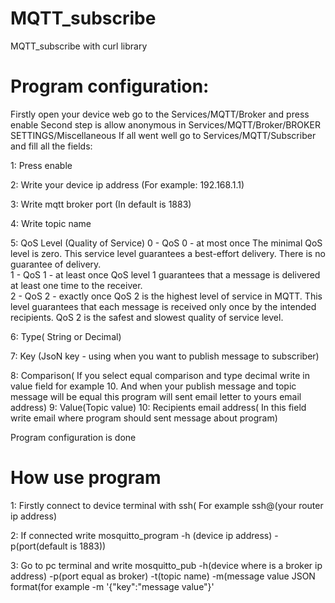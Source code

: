 # MQTT_subscribe
MQTT_subscribe with curl library


# Program configuration:
Firstly open your device web go to the Services/MQTT/Broker and press enable
Second step is allow anonymous in Services/MQTT/Broker/BROKER SETTINGS/Miscellaneous
If all went well go to Services/MQTT/Subscriber and fill all the fields:

  1: Press enable
	
  2: Write your device ip address (For example: 192.168.1.1)
	
  3: Write mqtt broker port (In default is 1883)
	
  4: Write topic name 
	
  5: QoS Level (Quality of Service)
	0 - QoS 0 - at most once
	The minimal QoS level is zero. This service level guarantees a best-effort delivery. There is no guarantee of delivery.		
			1 - QoS 1 - at least once
					QoS level 1 guarantees that a message is delivered at least one time to the receiver.		
			2 - QoS 2 - exactly once
					QoS 2 is the highest level of service in MQTT. This level guarantees that each message is received only once by the intended recipients. 
					QoS 2 is the safest and slowest quality of service level.
				
 6: Type( String or Decimal)
 
 7: Key (JsoN key - using when you want to publish message to subscriber)
 
 8: Comparison( If you select equal comparison and type decimal write in value field for example 10. And when your publish message and topic message will be equal
 this program will sent email letter to yours email address)
 9: Value(Topic value)
 10: Recipients email address( In this field write email where program should sent message about program) 
 
 Program configuration is done

# How use program
1: Firstly connect to device terminal with ssh( For example ssh@(your router ip address)

2: If connected write mosquitto_program -h (device ip address) -p(port(default is 1883))

3: Go to pc terminal and write mosquitto_pub -h(device where is a broker ip address) -p(port equal as broker) -t(topic name) -m(message value JSON format(for example -m '{"key":"message value"}'
